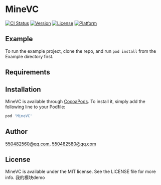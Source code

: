 # MineVC

[![CI Status](https://img.shields.io/travis/550482560@qq.com/MineVC.svg?style=flat)](https://travis-ci.org/550482560@qq.com/MineVC)
[![Version](https://img.shields.io/cocoapods/v/MineVC.svg?style=flat)](https://cocoapods.org/pods/MineVC)
[![License](https://img.shields.io/cocoapods/l/MineVC.svg?style=flat)](https://cocoapods.org/pods/MineVC)
[![Platform](https://img.shields.io/cocoapods/p/MineVC.svg?style=flat)](https://cocoapods.org/pods/MineVC)

## Example

To run the example project, clone the repo, and run `pod install` from the Example directory first.

## Requirements

## Installation

MineVC is available through [CocoaPods](https://cocoapods.org). To install
it, simply add the following line to your Podfile:

```ruby
pod 'MineVC'
```

## Author

550482560@qq.com, 550482580@qq.com

## License

MineVC is available under the MIT license. See the LICENSE file for more info.
我的模块demo
